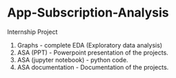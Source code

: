 # App-Subscription-Analysis

Internship Project

 1. Graphs - complete EDA (Exploratory data analysis)
 2. ASA (PPT) - Powerpoint presentation of the projects.
 3. ASA (jupyter notebook) - python code.
 4. ASA documentation - Documentation of the projects.
